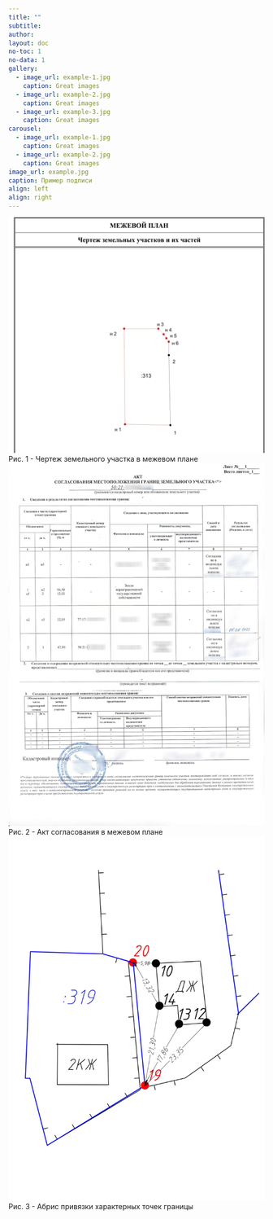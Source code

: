 ```yaml
---
title: ""
subtitle: 
author: 
layout: doc
no-toc: 1
no-data: 1
gallery:
  - image_url: example-1.jpg
    caption: Great images 
  - image_url: example-2.jpg
    caption: Great images 
  - image_url: example-3.jpg
    caption: Great images 
carousel:
  - image_url: example-1.jpg
    caption: Great images 
  - image_url: example-2.jpg
    caption: Great images 
image_url: example.jpg
caption: Пример подписи    
align: left 
align: right              
---
```


<div class="flex-container center-f">
  <div class="flex-item">    
      <a href="\assets\img\5.jpg"><img src="\assets\img\5.jpg" alt="Чертеж"></a>
      <figcaption>Рис. 1 - Чертеж земельного участка в межевом плане</figcaption>    
  </div>
  <div class="flex-item">    
      <a href="\assets\img\АктCогласования.jpg"><img src="\assets\img\АктCогласования.jpg" alt="Чертеж"></a>
      <figcaption>Рис. 2 - Акт согласования в межевом плане</figcaption>    
  </div>
  <div class="flex-item">    
      <a href="\assets\img\Абрис.jpg"><img src="\assets\img\Абрис.jpg" alt="Чертеж"></a>
      <figcaption>Рис. 3 - Абрис привязки характерных точек границы</figcaption>    
  </div>
</div>